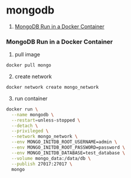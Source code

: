 # mongodb
1. [MongoDB Run in a Docker Container](#MongoDB-Run-in-a-Docker-Container)

### MongoDB Run in a Docker Container
1. pull image
```bash
docker pull mongo
```
2. create network
```bash
docker network create mongo_network
```
3. run container

```bash
docker run \
  --name mongodb \
  --restart=unless-stopped \
  --detach \
  --privileged \
  --network mongo_network \
  --env MONGO_INITDB_ROOT_USERNAME=admin \
  --env MONGO_INITDB_ROOT_PASSWORD=password \
  --env MONGO_INITDB_DATABASE=test_database \
  --volume mongo_data:/data/db \
  --publish 27017:27017 \
  mongo
```